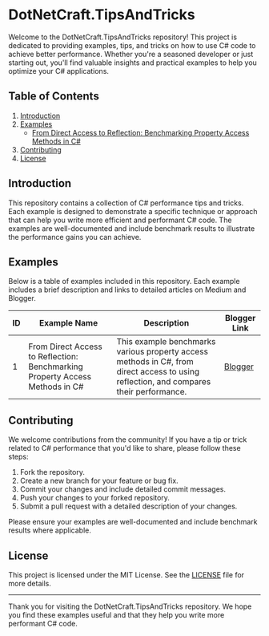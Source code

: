 # DotNetCraft.TipsAndTricks

Welcome to the DotNetCraft.TipsAndTricks repository! This project is dedicated to providing examples, tips, and tricks on how to use C# code to achieve better performance. Whether you're a seasoned developer or just starting out, you'll find valuable insights and practical examples to help you optimize your C# applications.

## Table of Contents

1. [Introduction](#introduction)
2. [Examples](#examples)
    - [From Direct Access to Reflection: Benchmarking Property Access Methods in C#](#example01)
3. [Contributing](#contributing)
4. [License](#license)

## Introduction

This repository contains a collection of C# performance tips and tricks. Each example is designed to demonstrate a specific technique or approach that can help you write more efficient and performant C# code. The examples are well-documented and include benchmark results to illustrate the performance gains you can achieve.

## Examples

Below is a table of examples included in this repository. Each example includes a brief description and links to detailed articles on Medium and Blogger.

| ID | Example Name | Description | Blogger Link |
| - |--------------|-------------|--------------|
| 1 <a id="example01"/> | From Direct Access to Reflection: Benchmarking Property Access Methods in C# | This example benchmarks various property access methods in C#, from direct access to using reflection, and compares their performance. | [Blogger](https://dotnetcraftal.blogspot.com/2024/06/from-direct-access-to-reflection.html) |

## Contributing

We welcome contributions from the community! If you have a tip or trick related to C# performance that you'd like to share, please follow these steps:

1. Fork the repository.
2. Create a new branch for your feature or bug fix.
3. Commit your changes and include detailed commit messages.
4. Push your changes to your forked repository.
5. Submit a pull request with a detailed description of your changes.

Please ensure your examples are well-documented and include benchmark results where applicable.

## License

This project is licensed under the MIT License. See the [LICENSE](LICENSE) file for more details.

---

Thank you for visiting the DotNetCraft.TipsAndTricks repository. We hope you find these examples useful and that they help you write more performant C# code.

